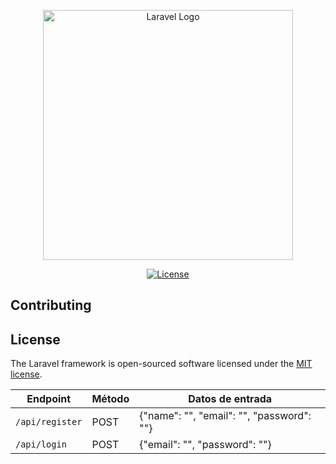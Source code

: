 <p align="center"><a href="https://laravel.com" target="_blank"><img src="https://raw.githubusercontent.com/laravel/art/master/logo-lockup/5%20SVG/2%20CMYK/1%20Full%20Color/laravel-logolockup-cmyk-red.svg" width="400" alt="Laravel Logo"></a></p>

<p align="center">
<a href="https://packagist.org/packages/laravel/framework"><img src="https://img.shields.io/packagist/l/laravel/framework" alt="License"></a>
</p>



## Contributing


## License

The Laravel framework is open-sourced software licensed under the [MIT license](https://opensource.org/licenses/MIT).

| Endpoint                 | Método | Datos de entrada                                    |
|--------------------------|--------|-----------------------------------------------------|
| `/api/register`          | POST   | {"name": "", "email": "", "password": ""} |
| `/api/login`             | POST   | {"email": "", "password": ""} |




